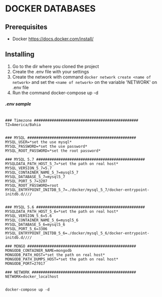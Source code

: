 # DOCKER DATABASES


## Prerequisites

- Docker https://docs.docker.com/install/



## Installing
1. Go to the dir where you cloned the project
2. Create the .env file with your settings
3. Create the network with command `docker network create <name of network>` and set the `<name of network>` on the variable 'NETWORK' on .env file
4. Run the command docker-compose up -d

##### .env sample
```

### Timezone ###############################################
TZ=America/Bahia


### MYSQL #################################################
MYSQL_USER=*set the use mysql*
MYSQL_PASSWORD=*set the use password*
MYSQL_ROOT_PASSWORD=*set the root password*

### MYSQL 5.7 #################################################
MYSQLDATA_PATH_HOST_5_7=*set the path on real host*
MYSQL_VERSION_5_7=5.7
MYSQL_CONTAINER_NAME_5_7=mysql5_7
MYSQL_DATABASE_5_7=mysql5_7
MYSQL_PORT_5_7=3207
MYSQL_ROOT_PASSWORD=root
MYSQL_ENTRYPOINT_INITDB_5_7=./docker/mysql_5_7/docker-entrypoint-initdb.d////


### MYSQL 5.6 #################################################
MYSQLDATA_PATH_HOST_5_6=*set the path on real host*
MYSQL_VERSION_5_6=5.6
MYSQL_CONTAINER_NAME_5_6=mysql5_6
MYSQL_DATABASE_5_6=mysql5_6
MYSQL_PORT_5_6=3306
MYSQL_ENTRYPOINT_INITDB_5_6=./docker/mysql_5_6/docker-entrypoint-initdb.d////

### MONGO #################################################
MONGODB_CONTAINER_NAME=mongodb
MONGODB_PATH_HOST=*set the path on real host*
MONGODB_PATH_DUMPS_HOST=*set the path on real host*
MONGODB_PORT=27017

### NETWORK ###############################################
NETWORK=docker_localhost


```

```
docker-compose up -d
```